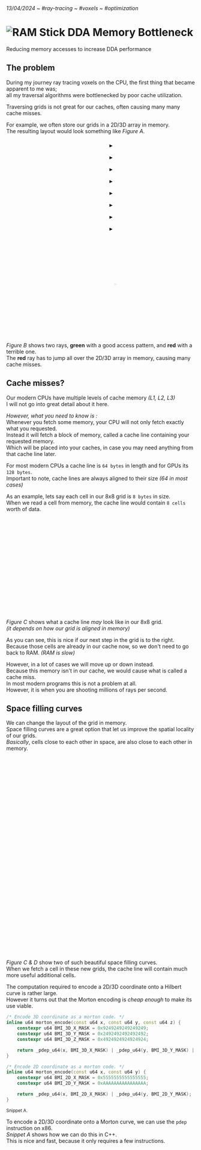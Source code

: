 <div class="page-head">
    <i>13/04/2024 ~ #ray-tracing ~ #voxels ~ #optimization</i>
    <h1><img src="../assets/images/ram-stick.png" title="RAM Stick"> DDA Memory Bottleneck</h1>
    <p>Reducing memory accesses to increase DDA <span class="yellow">performance</span></p>
</div>

## The problem

During my journey ray tracing voxels on the CPU, the first thing that became apparent to me was;<br>
all my traversal algorithms were bottlenecked by poor cache utilization.

Traversing grids is not great for our caches, often causing many many <span class="yellow">cache misses</span>.

For example, we often store our grids in a 2D/3D array in memory.<br>
The resulting layout would look something like *Figure A*.
<div class="h-group">
<figure title="Figure A: Typical grid order in memory.">
    <svg class="fig" width="256" viewBox="0 0 258 258">
        <pattern id="grid" patternUnits="userSpaceOnUse" width="32" height="32">
            <line x1="0" y1="0" x2="0" y2="32" stroke="var(--fig-w20)" stroke-width="5" />
            <line x1="0" y1="0" x2="32" y2="0" stroke="var(--fig-w20)" stroke-width="5" />
        </pattern>
        <rect x="0" y="0" width="258" height="258" fill="url(#grid)" />
        <g>
            <defs>
                <marker id="arrow" viewBox="0 -5 10 10" refX="5" refY="0" markerWidth="4" markerHeight="4" orient="auto">
                    <path stroke="var(--fig-y90)" fill="var(--fig-y90)" d="M0,-5L10,0L0,5" />
                </marker>
            </defs>
            <line x1="241" y1="17" x2="17" y2="49" stroke="var(--fig-y50)" stroke-width="2" stroke-linecap="round" />
            <line x1="241" y1="49" x2="17" y2="81" stroke="var(--fig-y50)" stroke-width="2" stroke-linecap="round" />
            <line x1="241" y1="81" x2="17" y2="113" stroke="var(--fig-y50)" stroke-width="2" stroke-linecap="round" />
            <line x1="241" y1="113" x2="17" y2="145" stroke="var(--fig-y50)" stroke-width="2" stroke-linecap="round" />
            <line x1="241" y1="145" x2="17" y2="177" stroke="var(--fig-y50)" stroke-width="2" stroke-linecap="round" />
            <line x1="241" y1="177" x2="17" y2="209" stroke="var(--fig-y50)" stroke-width="2" stroke-linecap="round" />
            <line x1="241" y1="209" x2="17" y2="241" stroke="var(--fig-y50)" stroke-width="2" stroke-linecap="round" />
            <line x1="17" y1="17" x2="241" y2="17" stroke="var(--fig-y90)" stroke-width="2" stroke-linecap="round" marker-end="url(#arrow)" />
            <line x1="17" y1="49" x2="241" y2="49" stroke="var(--fig-y90)" stroke-width="2" stroke-linecap="round" marker-end="url(#arrow)" />
            <line x1="17" y1="81" x2="241" y2="81" stroke="var(--fig-y90)" stroke-width="2" stroke-linecap="round" marker-end="url(#arrow)" />
            <line x1="17" y1="113" x2="241" y2="113" stroke="var(--fig-y90)" stroke-width="2" stroke-linecap="round" marker-end="url(#arrow)" />
            <line x1="17" y1="145" x2="241" y2="145" stroke="var(--fig-y90)" stroke-width="2" stroke-linecap="round" marker-end="url(#arrow)" />
            <line x1="17" y1="177" x2="241" y2="177" stroke="var(--fig-y90)" stroke-width="2" stroke-linecap="round" marker-end="url(#arrow)" />
            <line x1="17" y1="209" x2="241" y2="209" stroke="var(--fig-y90)" stroke-width="2" stroke-linecap="round" marker-end="url(#arrow)" />
            <line x1="17" y1="241" x2="241" y2="241" stroke="var(--fig-y90)" stroke-width="2" stroke-linecap="round" marker-end="url(#arrow)" />
        </g>
    </svg>
</figure>
<figure title="Figure B: The good and the horrible...">
    <svg class="fig" width="256" viewBox="0 0 258 258">
        <pattern id="grid" patternUnits="userSpaceOnUse" width="32" height="32">
            <line x1="0" y1="0" x2="0" y2="32" stroke="var(--fig-w20)" stroke-width="5" />
            <line x1="0" y1="0" x2="32" y2="0" stroke="var(--fig-w20)" stroke-width="5" />
        </pattern>
        <rect x="0" y="0" width="258" height="258" fill="url(#grid)" />
        <g opacity="0">
            <defs>
                <marker id="arrow-success" viewBox="0 -5 10 10" refX="5" refY="0" markerWidth="4" markerHeight="4" orient="auto">
                    <path stroke="var(--fig-success)" fill="var(--fig-success)" d="M0,-5L10,0L0,5" />
                </marker>
            </defs>
            <rect x="1" y="97" width="32" height="32" fill="none" stroke="var(--fig-success-50)" stroke-width="2.5" stroke-linecap="round" />
            <rect x="33" y="97" width="32" height="32" fill="none" stroke="var(--fig-success-50)" stroke-width="2.5" stroke-linecap="round" />
            <rect x="65" y="97" width="32" height="32" fill="none" stroke="var(--fig-success-50)" stroke-width="2.5" stroke-linecap="round" />
            <rect x="97" y="97" width="32" height="32" fill="none" stroke="var(--fig-success-50)" stroke-width="2.5" stroke-linecap="round" />
            <rect x="129" y="97" width="32" height="32" fill="none" stroke="var(--fig-success-50)" stroke-width="2.5" stroke-linecap="round" />
            <rect x="161" y="97" width="32" height="32" fill="none" stroke="var(--fig-success-50)" stroke-width="2.5" stroke-linecap="round" />
            <rect x="193" y="97" width="32" height="32" fill="none" stroke="var(--fig-success-50)" stroke-width="2.5" stroke-linecap="round" />
            <rect x="225" y="97" width="32" height="32" fill="none" stroke="var(--fig-success-50)" stroke-width="2.5" stroke-linecap="round" />
            <line x1="0" y1="109" x2="254" y2="117" stroke="var(--fig-success)" stroke-width="2" stroke-linecap="round" marker-end="url(#arrow-success)" />
            <animate id="goodRayEntry" attributeName="opacity" to="5" begin="0;badRayExit.end" dur="5.0s" fill="freeze" />
            <animate id="goodRayExit" attributeName="opacity" to="0" begin="goodRayEntry.end" dur="5.0s" fill="freeze" />
        </g>
        <g opacity="0">
            <defs>
                <marker id="arrow-error" viewBox="0 -5 10 10" refX="5" refY="0" markerWidth="4" markerHeight="4" orient="auto">
                    <path stroke="var(--fig-error)" fill="var(--fig-error)" d="M0,-5L10,0L0,5" />
                </marker>
            </defs>
            <rect x="65" y="1" width="32" height="32" fill="none" stroke="var(--fig-error-50)" stroke-width="2.5" stroke-linecap="round" />
            <rect x="65" y="33" width="32" height="32" fill="none" stroke="var(--fig-error-50)" stroke-width="2.5" stroke-linecap="round" />
            <rect x="97" y="33" width="32" height="32" fill="none" stroke="var(--fig-error-50)" stroke-width="2.5" stroke-linecap="round" />
            <rect x="97" y="65" width="32" height="32" fill="none" stroke="var(--fig-error-50)" stroke-width="2.5" stroke-linecap="round" />
            <rect x="97" y="97" width="32" height="32" fill="none" stroke="var(--fig-error-50)" stroke-width="2.5" stroke-linecap="round" />
            <rect x="129" y="97" width="32" height="32" fill="none" stroke="var(--fig-error-50)" stroke-width="2.5" stroke-linecap="round" />
            <rect x="129" y="129" width="32" height="32" fill="none" stroke="var(--fig-error-50)" stroke-width="2.5" stroke-linecap="round" />
            <rect x="129" y="161" width="32" height="32" fill="none" stroke="var(--fig-error-50)" stroke-width="2.5" stroke-linecap="round" />
            <rect x="129" y="193" width="32" height="32" fill="none" stroke="var(--fig-error-50)" stroke-width="2.5" stroke-linecap="round" />
            <rect x="161" y="193" width="32" height="32" fill="none" stroke="var(--fig-error-50)" stroke-width="2.5" stroke-linecap="round" />
            <rect x="161" y="225" width="32" height="32" fill="none" stroke="var(--fig-error-50)" stroke-width="2.5" stroke-linecap="round" />
            <line x1="74" y1="0" x2="184" y2="254" stroke="var(--fig-error)" stroke-width="2" stroke-linecap="round" marker-end="url(#arrow-error)" />
            <animate id="badRayEntry" attributeName="opacity" to="5" begin="goodRayExit.end" dur="5.0s" fill="freeze" />
            <animate id="badRayExit" attributeName="opacity" to="0" begin="badRayEntry.end" dur="5.0s" fill="freeze" />
        </g>
    </svg>
</figure>
</div>

*Figure B* shows two rays, **green** with a good access pattern, and **red** with a terrible one.<br>
The **red** ray has to jump all over the 2D/3D array in memory, causing many cache misses.


## Cache misses?

Our modern CPUs have multiple levels of cache memory *(L1, L2, L3)*<br>
I will not go into great detail about it here.<br>

*However, what you need to know is :*<br>
Whenever you fetch some memory, your CPU will not only fetch exactly what you requested.<br>
Instead it will fetch a block of memory, called a <span class="yellow">cache line</span> containing your requested memory.<br>
Which will be placed into your caches, in case you may need anything from that cache line later.<br>

For most modern CPUs a cache line is `64 bytes` in length and for GPUs its `128 bytes`.<br>
Important to note, cache lines are always aligned to their size *(64 in most cases)*<br>

As an example, lets say each cell in our 8x8 grid is `8 bytes` in size.<br>
When we read a cell from memory, the cache line would contain `8 cells` worth of data.

<figure title="Figure C: CPU Loading a cache line.">
    <svg class="fig" width="256" viewBox="0 0 258 258">
        <pattern id="grid" patternUnits="userSpaceOnUse" width="32" height="32">
            <line x1="0" y1="0" x2="0" y2="32" stroke="var(--fig-w20)" stroke-width="5" />
            <line x1="0" y1="0" x2="32" y2="0" stroke="var(--fig-w20)" stroke-width="5" />
        </pattern>
        <rect x="0" y="0" width="258" height="258" fill="url(#grid)" />
        <g>
            <rect x="161" y="65" width="32" height="32" fill="none" stroke="var(--fig-y50)" stroke-width="2.5" stroke-linecap="round" />
            <rect x="193" y="65" width="32" height="32" fill="none" stroke="var(--fig-y50)" stroke-width="2.5" stroke-linecap="round" />
            <rect x="225" y="65" width="32" height="32" fill="none" stroke="var(--fig-y50)" stroke-width="2.5" stroke-linecap="round" />
            <rect x="129" y="97" width="32" height="32" fill="none" stroke="var(--fig-y50)" stroke-width="2.5" stroke-linecap="round" />
            <rect x="97" y="97" width="32" height="32" fill="none" stroke="var(--fig-y50)" stroke-width="2.5" stroke-linecap="round" />
            <rect x="33" y="97" width="32" height="32" fill="none" stroke="var(--fig-y50)" stroke-width="2.5" stroke-linecap="round" />
            <rect x="1" y="97" width="32" height="32" fill="none" stroke="var(--fig-y50)" stroke-width="2.5" stroke-linecap="round" />
            <rect x="65" y="97" width="32" height="32" fill="none" stroke="var(--fig-y90)" stroke-width="2.5" stroke-linecap="round" />
        </g>
    </svg>
</figure>

*Figure C* shows what a cache line *may* look like in our 8x8 grid.<br>
*(it depends on how our grid is aligned in memory)*

As you can see, this is nice if our next step in the grid is to the right.<br>
Because those cells are already in our cache now, so we don't need to go back to RAM. *(RAM is slow)*

However, in a lot of cases we will move up or down instead.<br>
Because this memory isn't in our cache, we would cause what is called a <span class="yellow">cache miss</span>.<br>
In most modern programs this is not a problem at all.<br>
However, it is when you are shooting <span class="yellow">millions of rays</span> per second.

## Space filling curves

We can change the layout of the grid in memory.<br>
Space filling curves are a great option that let us improve the <span class="yellow">spatial locality</span> of our grids.<br>
*Basically*, cells close to each other in space, are also close to each other in memory.

<div class="h-group">
<figure title="Figure C: Morton curve.">
    <svg class="fig" width="256" viewBox="0 0 258 258">
        <pattern id="grid" patternUnits="userSpaceOnUse" width="32" height="32">
            <line x1="0" y1="0" x2="0" y2="32" stroke="var(--fig-w20)" stroke-width="5" />
            <line x1="0" y1="0" x2="32" y2="0" stroke="var(--fig-w20)" stroke-width="5" />
        </pattern>
        <rect x="0" y="0" width="258" height="258" fill="url(#grid)" />
        <svg width="256" viewBox="20 299 222 222">
            <polyline fill="none" points="229.333,507.112 201.556,507.112 229.333,479.333   201.556,479.333 173.778,507.112 146,507.112 173.778,479.333 146,479.333 229.333,451.555 201.556,451.555 229.333,423.778   201.556,423.778 173.778,451.555 146,451.555 173.778,423.778 146,423.778 118.223,507.112 90.444,507.112 118.223,479.333   90.444,479.333 62.667,507.112 34.889,507.112 62.667,479.333 34.889,479.333 118.223,451.555 90.444,451.555 118.223,423.778   90.444,423.778 62.667,451.555 34.889,451.555 62.667,423.778 34.889,423.778 229.333,396 201.556,396 229.333,368.223   201.556,368.223 173.778,396 146,396 173.778,368.223 146,368.223 229.333,340.444 201.556,340.444 229.333,312.667   201.556,312.667 173.778,340.444 146,340.444 173.778,312.667 146,312.667 118.223,396 90.444,396 118.223,368.223 90.444,368.223   62.667,396 34.889,396 62.667,368.223 34.889,368.223 118.223,340.444 90.444,340.444 118.223,312.667 90.444,312.667   62.667,340.444 34.889,340.444 62.667,312.667 34.889,312.667  " stroke="var(--fig-y90)" stroke-width="1.75" stroke-linecap="round" stroke-linejoin="round"/>
        </svg>
    </svg>
</figure>
<figure title="Figure D: Hilbert curve.">
    <svg class="fig" width="256" viewBox="0 0 258 258">
        <pattern id="grid" patternUnits="userSpaceOnUse" width="32" height="32">
            <line x1="0" y1="0" x2="0" y2="32" stroke="var(--fig-w20)" stroke-width="5" />
            <line x1="0" y1="0" x2="32" y2="0" stroke="var(--fig-w20)" stroke-width="5" />
        </pattern>
        <rect x="0" y="0" width="258" height="258" fill="url(#grid)" />
        <svg width="256" viewBox="0 0 512 512">
            <path xmlns="http://www.w3.org/2000/svg" d="M32,32v64h64v-64h64h64v64h-64v64h64v64h-64h-64v-64h-64v64v64h64v64h-64v64v64h64v-64h64v64h64v-64v-64h-64v-64h64h64h64v64h-64v64v64h64v-64h64v64h64v-64v-64h-64v-64h64v-64v-64h-64v64h-64h-64v-64h64v-64h-64v-64h64h64v64h64v-64" fill="none" stroke="var(--fig-y90)" stroke-width="4" stroke-linecap="round" stroke-linejoin="round"/>
        </svg>
    </svg>
</figure>
</div>

*Figure C & D* show two of such beautiful space filling curves.<br>
When we fetch a cell in these new grids, the cache line will contain much more useful additional cells.<br>

The computation required to encode a 2D/3D coordinate onto a Hilbert curve is rather large.<br>
However it turns out that the Morton encoding is *cheap enough* to make its use viable.

<div>

```cpp
/* Encode 3D coordinate as a morton code. */
inline u64 morton_encode(const u64 x, const u64 y, const u64 z) {
    constexpr u64 BMI_3D_X_MASK = 0x9249249249249249;
    constexpr u64 BMI_3D_Y_MASK = 0x2492492492492492;
    constexpr u64 BMI_3D_Z_MASK = 0x4924924924924924;

    return _pdep_u64(x, BMI_3D_X_MASK) | _pdep_u64(y, BMI_3D_Y_MASK) | _pdep_u64(z, BMI_3D_Z_MASK);
}

/* Encode 2D coordinate as a morton code. */
inline u64 morton_encode(const u64 x, const u64 y) {
    constexpr u64 BMI_2D_X_MASK = 0x5555555555555555;
    constexpr u64 BMI_2D_Y_MASK = 0xAAAAAAAAAAAAAAAA;

    return _pdep_u64(x, BMI_2D_X_MASK) | _pdep_u64(y, BMI_2D_Y_MASK);
}
```
<sup>Snippet A.</sup>
</div>

To encode a 2D/3D coordinate onto a Morton curve, we can use the `pdep` instruction on x86.<br>
*Snippet A* shows how we can do this in C++.<br>
This is nice and fast, because it only requires a few instructions.
